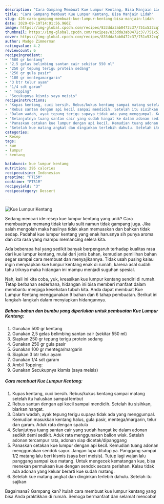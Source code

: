 ```yaml
---
description: "Cara Gampang Membuat Kue Lumpur Kentang, Bisa Manjain Lidah"
title: "Cara Gampang Membuat Kue Lumpur Kentang, Bisa Manjain Lidah"
slug: 426-cara-gampang-membuat-kue-lumpur-kentang-bisa-manjain-lidah
date: 2020-09-19T14:01:56.966Z
image: https://img-global.cpcdn.com/recipes/833dda3ab0472c37/751x532cq70/kue-lumpur-kentang-foto-resep-utama.jpg
thumbnail: https://img-global.cpcdn.com/recipes/833dda3ab0472c37/751x532cq70/kue-lumpur-kentang-foto-resep-utama.jpg
cover: https://img-global.cpcdn.com/recipes/833dda3ab0472c37/751x532cq70/kue-lumpur-kentang-foto-resep-utama.jpg
author: Madge Zimmerman
ratingvalue: 4.2
reviewcount: 6
recipeingredient:
- "500 gr kentang"
- "2,5 gelas belimbing santan cair sekitar 550 ml"
- "250 gr tepung terigu protein sedang"
- "250 gr gula pasir"
- "100 gr mentegamargarin"
- "3 btr telur ayam"
- "1/4 sdt garam"
- " Topping"
- "Secukupnya kismis saya meisis"
recipeinstructions:
- "Kupas kentang, cuci bersih. Rebus/kukus kentang sampai matang setelah itu haluskan sampai lembut"
- "Rebus santan dengan api kecil sampai mendidih. Setelah itu sisihkan, biarkan hangat."
- "Dalam wadah, ayak tepung terigu supaya tidak ada yang menggumpal. Kemudian masukkan kentang halus, gula pasir, mentega/margarin, telur dan garam. Aduk rata dengan spatula"
- "Selanjutnya tuang santan cair yang sudah hangat ke dalam adonan sedikit demi sedikit. Aduk rata menggunakan ballon wisk. Setelah adonan tercampur rata, adonan siap dicetak/dipanggang"
- "Panaskan cetakan kue lumpur dengan api kecil. Kemudian tuang adonan menggunakan sendok sayur. Jangan lupa ditutup ya. Panggang sampai 1/2 matang lalu beri kismis (saya beri meisis). Tutup lagi wajan lalu panggang sampai kue matang. Untuk mengecek kematangan kue, bisa menekan permukaan kue dengan sendok secara perlahan. Kalau tidak ada adonan yang keluar berarti kue sudah matang."
- "Setelah kue matang angkat dan dinginkan terlebih dahulu. Setelah itu sajikan"
categories:
- Resep
tags:
- kue
- lumpur
- kentang

katakunci: kue lumpur kentang 
nutrition: 295 calories
recipecuisine: Indonesian
preptime: "PT15M"
cooktime: "PT51M"
recipeyield: "3"
recipecategory: Dessert

---
```



![Kue Lumpur Kentang](https://img-global.cpcdn.com/recipes/833dda3ab0472c37/751x532cq70/kue-lumpur-kentang-foto-resep-utama.jpg)

Sedang mencari ide resep kue lumpur kentang yang unik? Cara membuatnya memang tidak terlalu sulit namun tidak gampang juga. Jika salah mengolah maka hasilnya tidak akan memuaskan dan bahkan tidak sedap. Padahal kue lumpur kentang yang enak harusnya sih punya aroma dan cita rasa yang mampu memancing selera kita.



Ada beberapa hal yang sedikit banyak berpengaruh terhadap kualitas rasa dari kue lumpur kentang, mulai dari jenis bahan, kemudian pemilihan bahan segar sampai cara membuat dan menyajikannya. Tidak usah pusing kalau ingin menyiapkan kue lumpur kentang enak di rumah, karena asal sudah tahu triknya maka hidangan ini mampu menjadi suguhan spesial.


Nah, kali ini kita coba, yuk, kreasikan kue lumpur kentang sendiri di rumah. Tetap berbahan sederhana, hidangan ini bisa memberi manfaat dalam membantu menjaga kesehatan tubuh kita. Anda dapat membuat Kue Lumpur Kentang menggunakan 9 bahan dan 6 tahap pembuatan. Berikut ini langkah-langkah dalam menyiapkan hidangannya.

<!--inarticleads1-->

##### Bahan-bahan dan bumbu yang diperlukan untuk pembuatan Kue Lumpur Kentang:

1. Gunakan 500 gr kentang
1. Gunakan 2,5 gelas belimbing santan cair (sekitar 550 ml)
1. Siapkan 250 gr tepung terigu protein sedang
1. Gunakan 250 gr gula pasir
1. Gunakan 100 gr mentega/margarin
1. Siapkan 3 btr telur ayam
1. Gunakan 1/4 sdt garam
1. Ambil  Topping:
1. Gunakan Secukupnya kismis (saya meisis)




<!--inarticleads2-->

##### Cara membuat Kue Lumpur Kentang:

1. Kupas kentang, cuci bersih. Rebus/kukus kentang sampai matang setelah itu haluskan sampai lembut
1. Rebus santan dengan api kecil sampai mendidih. Setelah itu sisihkan, biarkan hangat.
1. Dalam wadah, ayak tepung terigu supaya tidak ada yang menggumpal. Kemudian masukkan kentang halus, gula pasir, mentega/margarin, telur dan garam. Aduk rata dengan spatula
1. Selanjutnya tuang santan cair yang sudah hangat ke dalam adonan sedikit demi sedikit. Aduk rata menggunakan ballon wisk. Setelah adonan tercampur rata, adonan siap dicetak/dipanggang
1. Panaskan cetakan kue lumpur dengan api kecil. Kemudian tuang adonan menggunakan sendok sayur. Jangan lupa ditutup ya. Panggang sampai 1/2 matang lalu beri kismis (saya beri meisis). Tutup lagi wajan lalu panggang sampai kue matang. Untuk mengecek kematangan kue, bisa menekan permukaan kue dengan sendok secara perlahan. Kalau tidak ada adonan yang keluar berarti kue sudah matang.
1. Setelah kue matang angkat dan dinginkan terlebih dahulu. Setelah itu sajikan




Bagaimana? Gampang kan? Itulah cara membuat kue lumpur kentang yang bisa Anda praktikkan di rumah. Semoga bermanfaat dan selamat mencoba!
